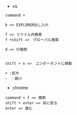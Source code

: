 - vs

```
command +

b => EXPLORER出し入れ

f => ファイル内検索
f +shift =>　グローバル検索

d => 行検索


shift + o =>　コンポーネントに移動

+ :拡大
-　：縮小
```

- chrome

```
command + f => 検索
shift + enter => 前に戻る
enter => 進む


```
